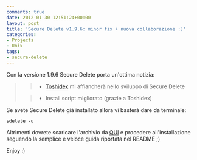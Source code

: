 ```yaml
---
comments: true
date: 2012-01-30 12:51:24+00:00
layout: post
title: 'Secure Delete v1.9.6: minor fix + nuova collaborazione :)'
categories:
- Projects
- Unix
tags:
- secure-delete
---
```


Con la versione 1.9.6 Secure Delete porta un'ottima notizia:


<blockquote>

> 
> 
	
>   * [Toshidex](http://www.toshidex.org) mi affiancherà nello sviluppo di Secure Delete
> 
	
>   * Install script migliorato (grazie a Toshidex)
> 

</blockquote>


Se avete Secure Delete già installato allora vi basterà dare da terminale:

    
    sdelete -u


Altrimenti dovrete scaricare l'archivio da [QUI](https://github.com/downloads/polslinux/Secure-Delete/secure-delete_v1.9.6.tar.bz2) e procedere all'installazione seguendo la semplice e veloce guida riportata nel README ;)

Enjoy :)
